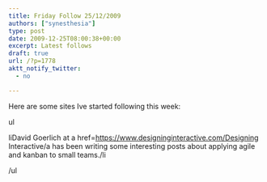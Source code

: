 ```yaml
---
title: Friday Follow 25/12/2009
authors: ["synesthesia"]
type: post
date: 2009-12-25T08:00:38+00:00
excerpt: Latest follows
draft: true
url: /?p=1778
aktt_notify_twitter:
  - no

---
```

Here are some sites Ive started following this week:
  
ul
	  
liDavid Goerlich at a href=https://www.designinginteractive.com/Designing Interactive/a has been writing some interesting posts about applying agile and kanban to small teams./li
  
/ul